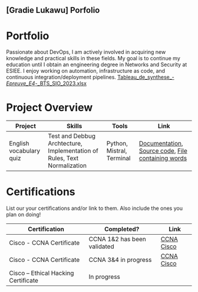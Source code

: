 ## [Gradie Lukawu] Porfolio

# Portfolio

Passionate about DevOps, I am actively involved in acquiring new knowledge and practical skills in these fields. My goal is to continue my education until I obtain an engineering degree in Networks and Security at ESIEE. I enjoy working on automation, infrastructure as code, and continuous integration/deployment pipelines.
[Tableau_de_synthese_-_Epreuve_E4_-_BTS_SIO_2023.xlsx](https://github.com/user-attachments/files/21585264/Tableau_de_synthese_-_Epreuve_E4_-_BTS_SIO_2023.xlsx)


# Project Overview 
|     Project             |                 Skills                      |     Tools         |      Link       |
| ----------------------- | ------------------------------------------- | ----------------- | --------------- |
| English vocabulary quiz | Test and Debbug Archtecture, Implementation of Rules, Text Normalization       | Python, Mistral, Terminal | <a href="Documentation.md">Documentation</a>, <a href="script.py"> Source code</a>, <a href="mots.txt">File containing words</a> |


# Certifications 
List our your certifications and/or link to them. Also include the ones you plan on doing!

|     Certification     |               Completed?               |     Link       |
| --------------------  | -------------------------------------- | ---------------| 
| Cisco - CCNA Certificate               |            CCNA 1&2 has been validated              |     <a href="https://www.cisco.com/site/us/en/learn/training-certifications/certifications/enterprise/ccna/index.html">CCNA Cisco</a> |
| Cisco - CCNA Certificate               |            CCNA 3&4 in progress              |     <a href="https://www.cisco.com/site/us/en/learn/training-certifications/certifications/enterprise/ccna/index.html">CCNA Cisco</a> |
| Cisco – Ethical Hacking Certificate     |             In progress                | 
